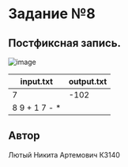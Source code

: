 # Задание №8
##  Постфиксная запись.

![image](https://github.com/user-attachments/assets/724fffad-bbaa-4a31-a61d-4719b137cca6)


| input.txt     | output.txt |
|---------------|------------|
| 7             | -102       |
| 8 9 + 1 7 - * |            |

## Автор
Лютый Никита Артемович К3140
